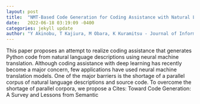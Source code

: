 ```yaml
---
layout: post
title:  "NMT-Based Code Generation for Coding Assistance with Natural Language"
date:   2022-06-18 03:19:09 -0400
categories: jekyll update
author: "Y Akinobu, T Kajiura, M Obara, K Kuramitsu - Journal of Information Processing, 2022"
---
```

 This paper proposes an attempt to realize coding assistance that generates Python code from natural language descriptions using neural machine translation. Although coding assistance with deep learning has recently become a major concern, few applications have used neural machine translation models. One of the major barriers is the shortage of a parallel corpus of natural language descriptions and source code. To overcome the shortage of parallel corpora, we propose a 
Cites: Toward Code Generation: A Survey and Lessons from Semantic